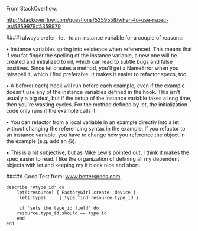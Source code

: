 From StackOverflow:

http://stackoverflow.com/questions/5359558/when-to-use-rspec-let/5359979#5359979

####I always prefer -let- to an instance variable for a couple of reasons:

•	Instance variables spring into existence when referenced. This means that if you fat finger the spelling of the instance variable, a new one will be created and initialized to nil, which can lead to subtle bugs and false positives. Since let creates a method, you'll get a NameError when you misspell it, which I find preferable. It makes it easier to refactor specs, too.

•	A before(:each) hook will run before each example, even if the example doesn't use any of the instance variables defined in the hook. This isn't usually a big deal, but if the setup of the instance variable takes a long time, then you're wasting cycles. For the method defined by let, the initialization code only runs if the example calls it.

•	You can refactor from a local variable in an example directly into a let without changing the referencing syntax in the example. If you refactor to an instance variable, you have to change how you reference the object in the example (e.g. add an @).

•	This is a bit subjective, but as Mike Lewis pointed out, I think it makes the spec easier to read. I like the organization of defining all my dependent objects with let and keeping my it block nice and short.

####A Good Test from:  www.betterspecs.com

    describe '#type_id' do
        let(:resource) { FactoryGirl.create :device }
         let(:type)     { Type.find resource.type_id }

         it 'sets the type_id field' do
        resource.type_id.should == type.id
        end
    end